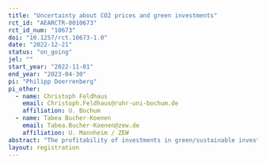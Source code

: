 ```yaml
---
title: "Uncertainty about CO2 prices and green investments"
rct_id: "AEARCTR-0010673"
rct_id_num: "10673"
doi: "10.1257/rct.10673-1.0"
date: "2022-12-21"
status: "on_going"
jel: ""
start_year: "2022-11-01"
end_year: "2023-04-30"
pi: "Philipp Doerrenberg"
pi_other:
  - name: Christoph Feldhaus
    email: Christoph.Feldhaus@ruhr-uni-bochum.de
    affiliation: U. Bochum
  - name: Tabea Bucher-Koenen
    email: Tabea.Bucher-Koenen@zew.de
    affiliation: U. Mannheim / ZEW
abstract: "The profitability of investments in green/sustainable investment classes (relative to conventional investments) depends on expectations about the development of future CO2 prices. This development is naturally subject to uncertainty. We investigate the effect of uncertainty about future CO2 prices on green investments. We implement a randomized survey experiment in the German Internet Panel (GIP) in which we manipulate uncertainty about future CO2 prices, while keeping average expectations constant across treatment groups. We use a novel approach for this manipulation in which we randomly vary the response scale on which respondents can reply to a question about their CO2 price expectations. The outcome variable of interest is a survey item in which respondents face a hypothetical investment decision and indicate how much they would invest in a green investment class. "
layout: registration
---
```


